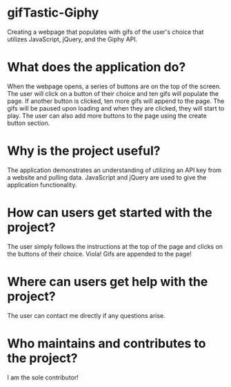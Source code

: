 # gifTastic-Giphy
Creating a webpage that populates with gifs of the user's choice that utilizes JavaScript, jQuery, and the Giphy API.

# What does the application do?
When the webpage opens, a series of buttons are on the top of the screen. The user will click on a button of their choice and ten gifs will populate the page. If another button is clicked, ten more gifs will append to the page. The gifs will be paused upon loading and when they are clicked, they will start to play. The user can also add more buttons to the page using the create button section.

# Why is the project useful?
The application demonstrates an understanding of utilizing an API key from a website and pulling data. JavaScript and jQuery are used to give the application functionality.

# How can users get started with the project?
The user simply follows the instructions at the top of the page and clicks on the buttons of their choice. Viola! Gifs are appended to the page!

# Where can users get help with the project?
The user can contact me directly if any questions arise.

# Who maintains and contributes to the project?
I am the sole contributor!
